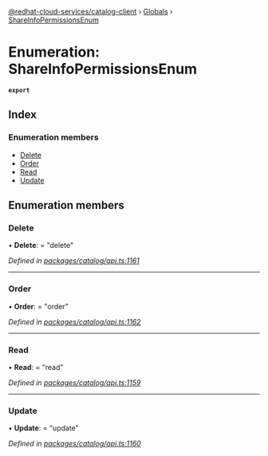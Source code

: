 [@redhat-cloud-services/catalog-client](../README.md) › [Globals](../globals.md) › [ShareInfoPermissionsEnum](shareinfopermissionsenum.md)

# Enumeration: ShareInfoPermissionsEnum

**`export`** 

## Index

### Enumeration members

* [Delete](shareinfopermissionsenum.md#delete)
* [Order](shareinfopermissionsenum.md#order)
* [Read](shareinfopermissionsenum.md#read)
* [Update](shareinfopermissionsenum.md#update)

## Enumeration members

###  Delete

• **Delete**: = "delete"

*Defined in [packages/catalog/api.ts:1161](https://github.com/RedHatInsights/javascript-clients/blob/master/packages/catalog/api.ts#L1161)*

___

###  Order

• **Order**: = "order"

*Defined in [packages/catalog/api.ts:1162](https://github.com/RedHatInsights/javascript-clients/blob/master/packages/catalog/api.ts#L1162)*

___

###  Read

• **Read**: = "read"

*Defined in [packages/catalog/api.ts:1159](https://github.com/RedHatInsights/javascript-clients/blob/master/packages/catalog/api.ts#L1159)*

___

###  Update

• **Update**: = "update"

*Defined in [packages/catalog/api.ts:1160](https://github.com/RedHatInsights/javascript-clients/blob/master/packages/catalog/api.ts#L1160)*
